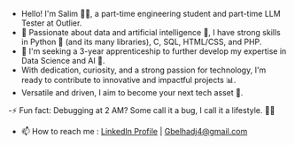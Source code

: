 - Hello! I'm Salim 👨‍💻, a part-time engineering student and part-time LLM Tester at Outlier.
- 🌱 Passionate about data and artificial intelligence 🤖, I have strong skills in Python 🐍 (and its many libraries), C, SQL, HTML/CSS, and PHP.
- 👀 I'm seeking a 3-year apprenticeship to further develop my expertise in Data Science and AI 🚀.
- With dedication, curiosity, and a strong passion for technology, I'm ready to contribute to innovative and impactful projects 📊.
- Versatile and driven, I aim to become your next tech asset 💼.
  
-⚡ Fun fact: Debugging at 2 AM? Some call it a bug, I call it a lifestyle. 🌙🔥
- 📫 How to reach me : [LinkedIn Profile](https://www.linkedin.com/in/ghouti-belhadj-kacem-a93b731bb/) | Gbelhadj4@gmail.com
